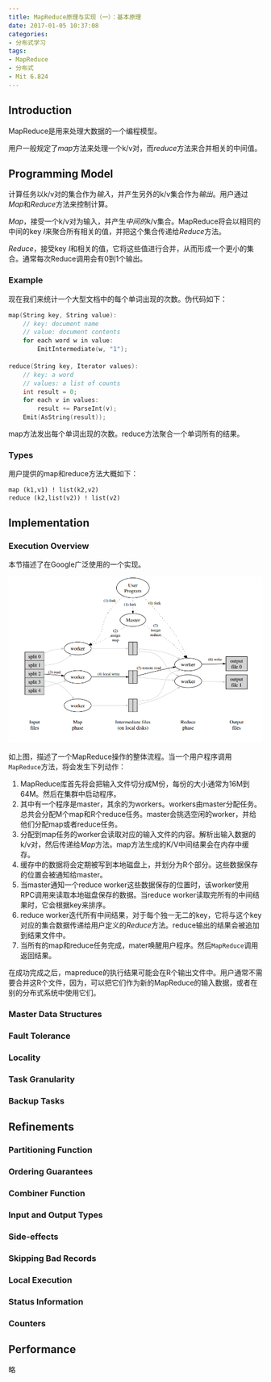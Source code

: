 ```yaml
---
title: MapReduce原理与实现（一）：基本原理
date: 2017-01-05 10:37:08
categories:
- 分布式学习
tags:
- MapReduce
- 分布式
- Mit 6.824
---
```


## Introduction

MapReduce是用来处理大数据的一个编程模型。

用户一般规定了*map*方法来处理一个k/v对，而*reduce*方法来合并相关的中间值。

## Programming Model

计算任务以k/v对的集合作为*输入*，并产生另外的k/v集合作为*输出*。用户通过*Map*和*Reduce*方法来控制计算。

*Map*，接受一个k/v对为输入，并产生*中间的*k/v集合。MapReduce将会以相同的中间的key *I*来聚合所有相关的值，并把这个集合传递给*Reduce*方法。

*Reduce*，接受key *I*和相关的值，它将这些值进行合并，从而形成一个更小的集合。通常每次Reduce调用会有0到1个输出。

### Example

现在我们来统计一个大型文档中的每个单词出现的次数。伪代码如下：

``` c++
map(String key, String value):
	// key: document name
	// value: document contents
	for each word w in value:
		EmitIntermediate(w, "1");

reduce(String key, Iterator values):
	// key: a word
	// values: a list of counts
	int result = 0;
	for each v in values:
		result += ParseInt(v);
	Emit(AsString(result));
```

map方法发出每个单词出现的次数。reduce方法聚合一个单词所有的结果。

### Types

用户提供的map和reduce方法大概如下：

	map (k1,v1) ! list(k2,v2)
	reduce (k2,list(v2)) ! list(v2)

## Implementation

### Execution Overview

本节描述了在Google广泛使用的一个实现。

![](/images/mapreduce_implement_01.png)

如上图，描述了一个MapReduce操作的整体流程。当一个用户程序调用`MapReduce`方法，将会发生下列动作：

1. MapReduce库首先将会把输入文件切分成M份，每份的大小通常为16M到64M。然后在集群中启动程序。
2. 其中有一个程序是master，其余的为workers。workers由master分配任务。总共会分配M个map和R个reduce任务。master会挑选空闲的worker，并给他们分配map或者reduce任务。
3. 分配到map任务的worker会读取对应的输入文件的内容。解析出输入数据的k/v对，然后传递给*Map*方法。map方法生成的K/V中间结果会在内存中缓存。
4. 缓存中的数据将会定期被写到本地磁盘上，并划分为R个部分。这些数据保存的位置会被通知给master。
5. 当master通知一个reduce worker这些数据保存的位置时，该worker使用RPC调用来读取本地磁盘保存的数据。当reduce worker读取完所有的中间结果时，它会根据key来排序。
6. reduce worker迭代所有中间结果，对于每个独一无二的key，它将与这个key对应的集合数据传递给用户定义的*Reduce*方法。reduce输出的结果会被追加到结果文件中。
7. 当所有的map和reduce任务完成，mater唤醒用户程序。然后`MapReduce`调用返回结果。

在成功完成之后，mapreduce的执行结果可能会在R个输出文件中。用户通常不需要合并这R个文件，因为，可以把它们作为新的MapReduce的输入数据，或者在别的分布式系统中使用它们。

### Master Data Structures

### Fault Tolerance

### Locality

### Task Granularity

### Backup Tasks

## Refinements

### Partitioning Function

### Ordering Guarantees

### Combiner Function

### Input and Output Types

### Side-effects

### Skipping Bad Records

### Local Execution

### Status Information

### Counters

## Performance

略







